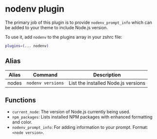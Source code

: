 # nodenv plugin

The primary job of this plugin is to provide `nodenv_prompt_info` which can be added to your theme to include Node.js
version.

To use it, add `nodenv` to the plugins array in your zshrc file:
```zsh
plugins=(... nodenv)
```

## Alias

| Alias          | Command             | Description                      |
|----------------|---------------------|----------------------------------|
| nodes         | `nodenv versions`    | List the installed Node.js versions |

## Functions

* `current_node`: The version of Node.js currently being used.
* `npm_packages`: Lists installed NPM packages with enhanced formatting and color.
* `nodenv_prompt_info`: For adding information to your prompt. Format: `<node version>`.
